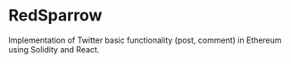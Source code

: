 # RedSparrow
Implementation of Twitter basic functionality (post, comment) in Ethereum using Solidity and React.
